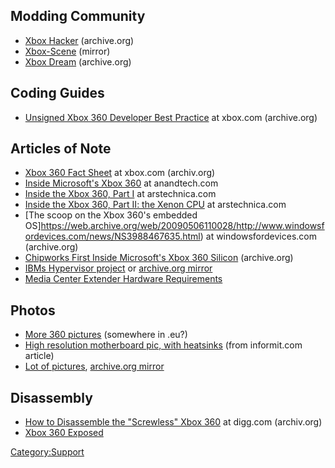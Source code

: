 ## Modding Community

  - [Xbox Hacker](https://web.archive.org/web/20161012023237/http://www.xboxhacker.org/) (archive.org)
  - [Xbox-Scene](https://xbox-scene.xbins.org/forums/index.php) (mirror)
  - [Xbox Dream](https://web.archive.org/web/20111102182834/http://www.xboxdream.com/) (archive.org)

## Coding Guides

  - [Unsigned Xbox 360 Developer Best Practice](https://web.archive.org/web/20100108050313/http://www.xbox.com/NR/rdonlyres/3FCB65F9-E9E5-45DB-B7F9-59A5EE265B8F/0/Xbox360Preparation.doc) at xbox.com (archive.org)

## Articles of Note

  - [Xbox 360 Fact Sheet](https://web.archive.org/web/20070410013458/http://www.xbox.com/en-US/hardware/xbox360/powerplay.htm) at xbox.com (archiv.org)
  - [Inside Microsoft's Xbox 360](http://www.anandtech.com/systems/showdoc.aspx?i=2610) at anandtech.com
  - [Inside the Xbox 360, Part I](http://arstechnica.com/articles/paedia/cpu/xbox360-1.ars) at arstechnica.com
  - [Inside the Xbox 360, Part II: the Xenon CPU](http://arstechnica.com/articles/paedia/cpu/xbox360-2.ars) at arstechnica.com
  - [The scoop on the Xbox 360's embedded OS]https://web.archive.org/web/20090506110028/http://www.windowsfordevices.com/news/NS3988467635.html) at windowsfordevices.com (archive.org)
  - [Chipworks First Inside Microsoft's Xbox 360 Silicon](https://web.archive.org/web/20061010123913/http://www.chipworks.com/news/2005_xbox360.asp) (archive.org)
  - [IBMs Hypervisor project](http://www.research.ibm.com/secure_systems_department/projects/hypervisor/) or [archive.org mirror](https://web.archive.org/web/20060819154628/ttp://www.research.ibm.com/secure_systems_department/projects/hypervisor/)
  - [Media Center Extender Hardware Requirements](http://msdn.microsoft.com/library/default.asp?url=/library/en-us/mcxwp/html/mediacenterextenderhardwarerequirements.asp)

## Photos

  - [More 360 pictures](http://flickr.com/photos/consti/sets/1323780/) (somewhere in .eu?)
  - [High resolution motherboard pic, with heatsinks](http://www.informit.com/content/images/art_fogie_xbox360/elementLinks/fogie_fig09.jpg) (from informit.com article)
  - [Lot of pictures](http://theconsolewars.blogspot.com/2005/08/smartxx-xbox-360-dissection-mutilation.html), [archive.org mirror](https://web.archive.org/web/20060321055032/http://theconsolewars.blogspot.com/2005/08/smartxx-xbox-360-dissection-mutilation.html)

## Disassembly

  - [How to Disassemble the "Screwless" Xbox 360](https://web.archive.org/web/20060206091315/http://digg.com/gaming/How_To_Disassemble_The_Screwless_XBOX_360) at digg.com (archiv.org)
  - [Xbox 360 Exposed](http://www.informit.com/articles/article.asp?p=430626&seqNum=1&rl=1)

[Category:Support](Category_Support)
